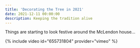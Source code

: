 ```yaml
---
title: 'Decorating the Tree in 2021'
date: 2021-12-11 00:00:00
description: Keeping the tradition alive
---
```

Things are starting to look festive around the McLendon house...

{% include video id="655731804" provider="vimeo" %}